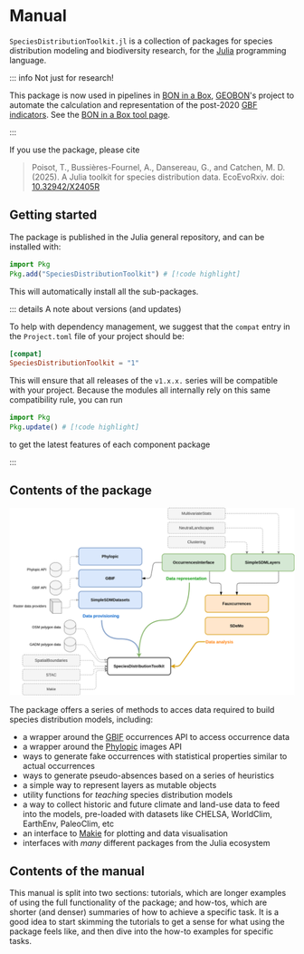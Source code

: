 # Manual

`SpeciesDistributionToolkit.jl` is a collection of packages for species
distribution modeling and biodiversity research, for the
[Julia](https://julialang.org/) programming language.

::: info Not just for research!

This package is now used in pipelines in [BON in a
Box](https://boninabox.geobon.org/index), [GEOBON](https://geobon.org/)'s
project to automate the calculation and representation of the post-2020 [GBF
indicators](https://www.cbd.int/gbf). See the [BON in a Box tool page](https://boninabox.geobon.org/tool-detail?id=236).

:::

If you use the package, please cite

> Poisot, T., Bussières-Fournel, A., Dansereau, G., and Catchen, M. D. (2025). A
> Julia toolkit for species distribution data. EcoEvoRxiv. doi:
> [10.32942/X2405R](https://ecoevorxiv.org/repository/view/8582/)

## Getting started

The package is published in the Julia general repository, and can be installed with:

```julia
import Pkg
Pkg.add("SpeciesDistributionToolkit") # [!code highlight]
```

This will automatically install all the sub-packages.

::: details A note about versions (and updates)

To help with dependency management, we suggest that the `compat` entry in the `Project.toml` file of your project should be:

```toml
[compat]
SpeciesDistributionToolkit = "1"
```

This will ensure that all releases of the `v1.x.x.` series will be compatible with your project. Because the modules all internally rely on this same compatibility rule, you can run

```julia
import Pkg
Pkg.update() # [!code highlight]
```

to get the latest features of each component package

:::

## Contents of the package

![Overview of the package](https://github.com/PoisotLab/SpeciesDistributionToolkit.jl/blob/main/structure.drawio.png?raw=true)

The package offers a series of methods to acces data required to build species distribution models, including:

- a wrapper around the [GBIF](https://www.gbif.org/) occurrences API to access occurrence data
- a wrapper around the [Phylopic](https://www.phylopic.org/) images API
- ways to generate fake occurrences with statistical properties similar to actual occurrences
- ways to generate pseudo-absences based on a series of heuristics
- a simple way to represent layers as mutable objects
- utility functions for *teaching* species distribution models
- a way to collect historic and future climate and land-use data to feed into the models, pre-loaded with datasets like CHELSA, WorldClim, EarthEnv, PaleoClim, etc
- an interface to [Makie](https://docs.makie.org/stable/) for plotting and data visualisation
- interfaces with _many_ different packages from the Julia ecosystem

## Contents of the manual

This manual is split into two sections: tutorials, which are longer examples of
using the full functionality of the package; and how-tos, which are shorter (and
denser) summaries of how to achieve a specific task. It is a good idea to start
skimming the tutorials to get a sense for what using the package feels like, and
then dive into the how-to examples for specific tasks.
